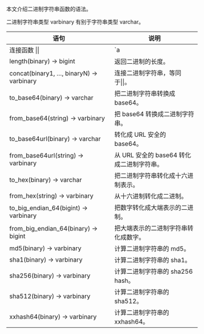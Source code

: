 本文介绍二进制字符串函数的语法。


二进制字符串类型 varbinary 有别于字符串类型 varchar。

| 语句                                    | 说明                                  |
| --------------------------------------- | ------------------------------------- |
| 连接函数 \|\|                           | `a || b` 结果为 `ab`。                 |
| length(binary) → bigint                 | 返回二进制的长度。                    |
| concat(binary1, …, binaryN) → varbinary | 连接二进制字符串，等同于\|\|。        |
| to_base64(binary) → varchar             | 把二进制字符串转换成 base64。          |
| from_base64(string) → varbinary         | 把 base64 转换成二进制字符串。          |
| to_base64url(binary) → varchar          | 转化成 URL 安全的 base64。               |
| from_base64url(string) → varbinary      | 从 URL 安全的 base64 转化成二进制字符串。 |
| to_hex(binary) → varchar                | 把二进制字符串转化成十六进制表示。    |
| from_hex(string) → varbinary            | 从十六进制转化成二进制。              |
| to_big_endian_64(bigint) → varbinary    | 把数字转化成大端表示的二进制。        |
| from_big_endian_64(binary) → bigint     | 把大端表示的二进制字符串转化成数字。  |
| md5(binary) → varbinary                 | 计算二进制字符串的 md5。               |
| sha1(binary) → varbinary                | 计算二进制字符串的 sha1。              |
| sha256(binary) → varbinary              | 计算二进制字符串的 sha256 hash。       |
| sha512(binary) → varbinary              | 计算二进制字符串的 sha512。            |
| xxhash64(binary) → varbinary            | 计算二进制字符串的 xxhash64。          |

